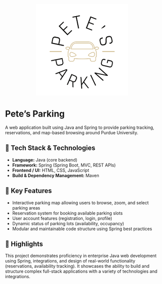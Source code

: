 <p align="center">
  <img src="Petes-Parking-Logo-White.png" alt="CampusCircle Logo" width="300"/>
</p>

# Pete’s Parking

A web application built using Java and Spring to provide parking tracking, reservations, and map-based browsing around Purdue University.

## 🚀 Tech Stack & Technologies

- **Language:** Java (core backend)
- **Framework:** Spring (Spring Boot, MVC, REST APIs)
- **Frontend / UI:** HTML, CSS, JavaScript
- **Build & Dependency Management:** Maven

## 🌟 Key Features

- Interactive parking map allowing users to browse, zoom, and select parking areas  
- Reservation system for booking available parking slots  
- User account features (registration, login, profile)  
- Dynamic status of parking lots (availability, occupancy)  
- Modular and maintainable code structure using Spring best practices  

## 📌 Highlights

This project demonstrates proficiency in enterprise Java web development using Spring, integrations, and design of real-world functionality (reservations, availability tracking). It showcases the ability to build and structure complex full-stack applications with a variety of technologies and integrations.
